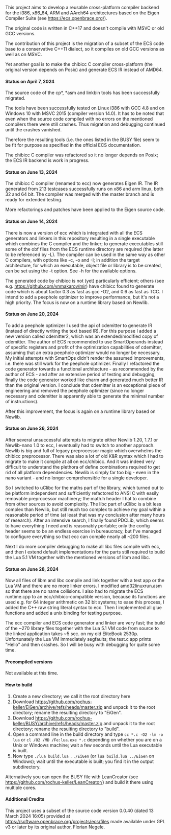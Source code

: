 This project aims to develop a reusable cross-platform compiler backend for the i386, x86_64, ARM and AArch64 architectures based on 
the Eigen Compiler Suite (see https://ecs.openbrace.org/).

The original code is written in C++17 and doesn't compile with MSVC or old GCC versions.

The contribution of this project is the migration of a subset of the ECS code base to a conservative C++11 dialect, so it compiles on old GCC versions as well as on MSVC.

Yet another goal is to make the chibicc C compiler cross-platform (the original version depends on Posix) and generate ECS IR instead of AMD64.


#### Status on April 7, 2024

The source code of the cp*, *asm and linkbin tools has been successfully migrated.

The tools have been successfully tested on Linux i386 with GCC 4.8 and on Windows 10 with MSVC 2015 (compiler version 14.0).
It has to be noted that even when the source code compiled with no errors on the mentioned compilers there were still crashes.
Thus migration and debugging continued until the crashes vanished. 

Therefore the resulting tools (i.e. the ones listed in the BUSY file) seem to be fit for purpose as specified in the official ECS documentation.

The chibicc C compiler was refactored so it no longer depends on Posix; the ECS IR backend is work in progress.

#### Status on June 13, 2024

The chibicc C compiler (renamed to ecc) now generates Eigen IR. The IR generated from 213 testcases successfully runs on x86 and arm linux, both 32 and 64 bit. The compiler was merged with the master branch and is ready for extended testing.

More refactorings and patches have been applied to the Eigen source code. 

#### Status on June 14, 2024

There is now a version of ecc which is integrated with all the ECS generators and linkers in this repository resulting in a single executable which combines the C compiler and the linker; to generate executables still some of the obf files from the ECS runtime directory are required (the latter to be referenced by -L). The compiler can be used in the same way as other C compilers, with options like -c, -o and -I; in addition the target architecture, for which an executable, object file or library is to be created, can be set using the -t option. See -h for the available options.

The generated code by chibicc is not (yet) particularly efficient; others (see e.g. https://github.com/vnmakarov/mir) have chibicc found to generate code which is about factor 0.3 as fast as gcc -O2, and 0.6 as fast as TCC. I intend to add a peephole optimizer to improve performance, but it's not a high priority. The focus is now on a runtime library based on Newlib.

#### Status on June 20, 2024

To add a peephole optimizer I used the api of cdemitter to generate IR (instead of directly writing the text based IR). For this purpose I added a new version called cdemitter2, which was an extended/modified copy of cdemitter. The author of ECS recommended to use SmartOperands instead of specific registers and profit of the optimization capabilities of cdemitter, assuming that an extra peephole optimizer would no longer be necessary. My initial attempts with SmartOps didn't render the assumed improvements, i.e. there was still work for the peephole optimizer. Finally I refactored the code generator towards a functional architecture - as recommended by the author of ECS - and after an extensive period of testing and debugging, finally the code generator worked like charm and generated much better IR than the original version. I conclude that cdemitter is an exceptional piece of engineering and removed the peephole optimizer (since no longer necessary and cdemitter is apparently able to generate the minimal number of instructions).

After this improvement, the focus is again on a runtime library based on Newlib.

#### Status on June 26, 2024

After several unsuccessful attempts to migrate either Newlib 1.20, 1.7.1 or Newlib-nano 1.0 to ecc, I eventually had to switch to another approach. Newlib is big and full of legacy preprocessor magic which overwhelms the chibicc preprocessor. There was also a lot of old K&R syntax which I had to migrate to make it compile at all on ecc/chibicc. And it was indeed very difficult to understand the plethora of define combinations required to get rid of all platform dependencies. Newlib is simply far too big - even in the nano variant - and no longer comprehensible for a single developer.

So I switched to uClibc for the maths part of the library, which turned out to be platform independent and sufficiently refactored to ANSI C with easily removable preprocessor machinery; the math.h header I hat to combine from other sources to avoid complexity. The libc part of uClibc is a bit less complex than Newlib, but still much too complex to achieve my goal within a reasonable period of time (at least that was my conclusion after many hours of research). After an intensive search, I finally found PDCLib, which seems to have everything I need and is reasonably portable; only the config header seems to be an endless exercise in bureaucracy, but I've managed to configure everything so that ecc can compile nearly all ~200 files.

Next I do more compiler debugging to make all libc files compile with ecc, and then I extend default implementations for the parts still required to build the Lua 5.1 VM together with the mentioned versions of libm and libc.

#### Status on June 28, 2024

Now all files of libm and libc compile and link together with a test app or the Lua VM and there are no more linker errors. I modified amd32linuxrun.asm so that there are no name collisions. I also had to migrate the ECS runtime.cpp to an ecc/chibicc-compatible version, because its functions are used e.g. for 64 integer arithmetic on 32 bit systems; to ease this process, I added the C++ raw string literal syntax to ecc. Then I implemented all glue functions and added a unix binding for testing purpose. 

The ecc compiler and ECS code generator and linker are very fast; the build of the ~270 library files together with the Lua 5.1 VM code from source to the linked application takes ~5 sec. on my old EliteBook 2530p. Unfortunately the Lua VM immediately segfaults; the test.c app prints "Hello" and then crashes. So I will be busy with debugging for quite some time.

#### Precompiled versions

Not available at this time.

#### How to build

1. Create a new directory; we call it the root directory here
1. Download https://github.com/rochus-keller/EiGen/archive/refs/heads/master.zip and unpack it to the root directory; rename the resulting directory to "EiGen".
1. Download https://github.com/rochus-keller/BUSY/archive/refs/heads/master.zip and unpack it to the root directory; rename the resulting directory to "build".
1. Open a command line in the build directory and type `cc *.c -O2 -lm -o lua` or `cl /O2 /MD /Fe:lua.exe *.c` depending on whether you are on a Unix or Windows machine; wait a few seconds until the Lua executable is built.
1. Now type `./lua build.lua ../EiGen` (or `lua build.lua ../EiGen` on Windows); wait until the executable is built; you find it in the output subdirectory.

Alternatively you can open the BUSY file with LeanCreator (see https://github.com/rochus-keller/LeanCreator/) and build it there using multiple cores.

#### Additional Credits

This project uses a subset of the source code version 0.0.40 (dated 13 March 2024 16:05) 
provided at https://software.openbrace.org/projects/ecs/files
made available under GPL v3 or later by its original author, Florian Negele.



